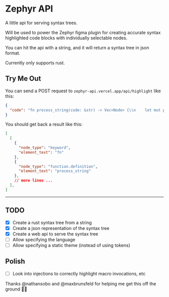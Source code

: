 # Zephyr API

A little api for serving syntax trees.

Will be used to power the Zephyr figma plugin for creating accurate syntax highlighted code blocks with individually selectable nodes.

You can hit the api with a string, and it will return a syntax tree in json format.

Currently only supports rust.

## Try Me Out

You can send a POST request to `zephyr-api.vercel.app/api/highlight` like this:

```json
{
  "code": "fn process_string(code: &str) -> Vec<Node> {\\n    let mut parser = Parser::new();\\n}"
}
```

You should get back a result like this:

```json
[
  [
    {
      "node_type": "keyword",
      "element_text": "fn"
    },
    {
      "node_type": "function.definition",
      "element_text": "process_string"
    },
    // more lines ...
  ],
]
```

---

## TODO
- [x] Create a rust syntax tree from a string
- [x] Create a json representation of the syntax tree
- [x] Create a web api to serve the syntax tree
- [ ] Allow specifying the language
- [ ] Allow specifying a static theme (instead of using tokens)

## Polish
- [ ] Look into injections to correctly highlight macro invocations, etc

Thanks @nathansobo and @maxbrunsfeld for helping me get this off the ground 🙏🏽
